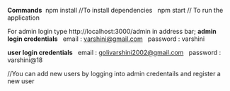 **Commands**&nbsp;
npm install       //To install dependencies &nbsp;
npm start        // To run the application &nbsp;

For admin login type http://localhost:3000/admin in address bar;
**admin login credentials** &nbsp;
email : varshini@gmail.com &nbsp;
password : varshini  &nbsp;

**user login credentials** &nbsp;
email : golivarshini2002@gmail.com &nbsp;
password : varshini@18  &nbsp;


//You can add new users by logging into admin credentails and register a new user  &nbsp;

